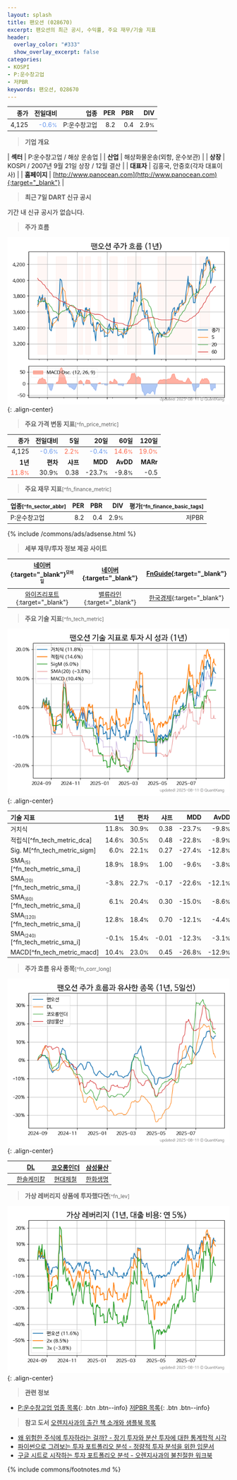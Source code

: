 ```yaml
---
layout: splash
title: 팬오션 (028670)
excerpt: 팬오션의 최근 공시, 수익률, 주요 재무/기술 지표
header:
  overlay_color: "#333"
  show_overlay_excerpt: false
categories:
- KOSPI
- P:운수창고업
- 저PBR
keywords: 팬오션, 028670
---
```


| **종가** | **전일대비** | **업종** | **PER** | **PBR** | **DIV** |
| -------: | -----------: | -------: | ------: | ------: | ------: |
| 4,125 | <span style="color: cornflowerblue">-0.6<small>%</small></span> | P:운수창고업 | 8.2 | 0.4 | 2.9<small>%</small> |

<!-- more -->


> **기업 개요**<a id="company"></a>

| <span style="white-space:nowrap;">**섹터**</span> | P:운수창고업 / 해상 운송업 |
| <span style="white-space:nowrap;">**산업**</span> | 해상화물운송(외항, 운수보관) |
| <span style="white-space:nowrap;">**상장**</span> | KOSPI / 2007년 9월 21일 상장 / 12월 결산 |
| <span style="white-space:nowrap;">**대표자**</span> | 김홍국, 안중호(각자 대표이사) |
| <span style="white-space:nowrap;">**홈페이지**</span> | [http://www.panocean.com](http://www.panocean.com){:target="_blank"} |


> **최근 7일 DART 신규 공시**<a id="dart"></a>

기간 내 신규 공시가 없습니다.


> **주가 흐름**<a id="price"></a>

![028670](/stock/images/028670.png){: .align-center}


> **주요 가격 변동 지표**<small>[^fn_price_metric]</small>

| **종가** | **전일대비** | **5일** | **20일** | **60일** | **120일** |
| -------: | -----------: | ------: | -------: | -------: | --------: |
| 4,125 | <span style="color: cornflowerblue">-0.6<small>%</small></span> | <span style="color: tomato">2.2<small>%</small></span> | <span style="color: cornflowerblue">-0.4<small>%</small></span> | <span style="color: tomato">14.6<small>%</small></span> | <span style="color: tomato">19.0<small>%</small></span> |
| **1년** | **편차** | **샤프** | **MDD** | **AvDD** | **MARr** |
| <span style="color: tomato">11.8<small>%</small></span> | 30.9<small>%</small> | 0.38 | -23.7<small>%</small> | -9.8<small>%</small> | -0.5 |


> **주요 재무 지표**<small>[^fn_finance_metric]</small>

| **업종**<small>[^fn_sector_abbr]</small> | **PER** | **PBR** | **DIV** | **평가**<small>[^fn_finance_basic_tags]</small> |
| :--------------------------------------- | ------: | ------: | ------: | ----------------------------------------------: |
| P:운수창고업 | 8.2 | 0.4 | 2.9<small>%</small> | 저PBR |



{% include /commons/ads/adsense.html %}

> **세부 재무/투자 정보 제공 사이트**

| [네이버](https://m.stock.naver.com/domestic/stock/028670/finance/summary){:target="_blank"}<sup><small>모바일</small></sup> | [네이버](https://finance.naver.com/item/coinfo.naver?code=028670){:target="_blank"} | [FnGuide](https://comp.fnguide.com/SVO2/ASP/SVD_Invest.asp?gicode=A028670&MenuYn=Y){:target="_blank"} |
| :---: | :---: | :---: |
| [와이즈리포트](https://comp.wisereport.co.kr/company/c1040001.aspx?cmp_cd=028670){:target="_blank"} | [밸류라인](https://www.valueline.co.kr/finance/summary/028670){:target="_blank"} | [한국경제](https://markets.hankyung.com/stock/028670/financial-summary){:target="_blank"} |


> **주요 기술 지표**<small>[^fn_tech_metric]</small>


![028670](/stock/images/028670_tech.png){: .align-center}

| **기술 지표** | **1년** | **편차** | **샤프** | **MDD** | **AvDD** |
| :------------ | ------: | -----------: | -------: | ------: | -------: |
| 거치식 | 11.8<small>%</small> | 30.9<small>%</small> | 0.38 | -23.7<small>%</small> | -9.8<small>%</small> |
| 적립식[^fn_tech_metric_dca] | 14.6<small>%</small> | 30.5<small>%</small> | 0.48 | -22.8<small>%</small> | -8.9<small>%</small> |
| Sig. M[^fn_tech_metric_sigm] | 6.0<small>%</small> | 22.1<small>%</small> | 0.27 | -27.4<small>%</small> | -12.8<small>%</small> |
| SMA<small><sub>(5)</sub></small>[^fn_tech_metric_sma_i] | 18.9<small>%</small> | 18.9<small>%</small> | 1.00 | -9.6<small>%</small> | -3.8<small>%</small> |
| SMA<small><sub>(20)</sub></small>[^fn_tech_metric_sma_i] | -3.8<small>%</small> | 22.7<small>%</small> | -0.17 | -22.6<small>%</small> | -12.1<small>%</small> |
| SMA<small><sub>(60)</sub></small>[^fn_tech_metric_sma_i] | 6.1<small>%</small> | 20.4<small>%</small> | 0.30 | -15.0<small>%</small> | -8.6<small>%</small> |
| SMA<small><sub>(120)</sub></small>[^fn_tech_metric_sma_i] | 12.8<small>%</small> | 18.4<small>%</small> | 0.70 | -12.1<small>%</small> | -4.4<small>%</small> |
| SMA<small><sub>(240)</sub></small>[^fn_tech_metric_sma_i] | -0.1<small>%</small> | 15.4<small>%</small> | -0.01 | -12.3<small>%</small> | -3.1<small>%</small> |
| MACD[^fn_tech_metric_macd] | 10.4<small>%</small> | 23.0<small>%</small> | 0.45 | -26.8<small>%</small> | -12.9<small>%</small> |


> **주가 흐름 유사 종목**<a id="corr"></a><small>[^fn_corr_long]</small>

![028670](/stock/images/028670_corr.png){: .align-center}

|       | [DL](/000210/) | [코오롱인더](/120110/) | [삼성물산](/028260/) |
| :---: | :------------------------------------: | :------------------------------------: | :------------------------------------: |
|       | [한솔케미칼](/014680/) | [현대제철](/004020/) | [한화생명](/088350/) |


> **가상 레버리지 상품에 투자했다면**<a id="2x"></a><small>[^fn_lev]</small>

![028670](/stock/images/028670_2x.png){: .align-center}


> **관련 정보**

- [P:운수창고업 업종 목록](/stats/sector/kospi_업종_운수창고업_종목/){: .btn .btn--info} [저PBR 목록](/fn/fn_low_pbr/){: .btn .btn--info}

> **참고 도서** [오렌지사과의 출간 책 소개와 샘플북 목록](https://kongdori.tistory.com/691)

- [왜 위험한 주식에 투자하라는 걸까? - 장기 투자와 분산 투자에 대한 통계학적 시각](https://kongdori.tistory.com/421)
- [파이썬으로 그려보는 투자 포트폴리오 분석  - 정량적 투자 분석을 위한 입문서](https://kongdori.tistory.com/643)
- [구글 시트로 시작하는 투자 포트폴리오 분석 - 오렌지사과의 불친절한 워크북](https://kongdori.tistory.com/449)


{% include commons/footnotes.md %}